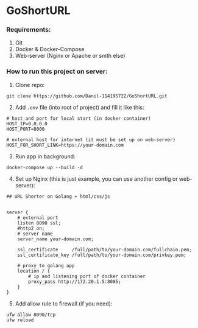 # GoShortURL

### Requirements:

1. Git
2. Docker & Docker-Compose
3. Web-server (Nginx or Apache or smth else)

### How to run this project on server:

1. Clone repo:

```shell
git clone https://github.com/Danil-114195722/GoShortURL.git
```

2. Add `.env` file (into root of project) and fill it like this:

```dotenv
# host and port for local start (in docker container)
HOST_IP=0.0.0.0
HOST_PORT=8000

# external host for internet (it must be set up on web-server)
HOST_FOR_SHORT_LINK=https://your-domain.com
```

3. Run app in background:

```shell
docker-compose up --build -d
```

4. Set up Nginx (this is just example, you can use another config or web-server):

```nginx configuration
## URL Shorter on Golang + html/css/js


server {
    # external port
    listen 8090 ssl;
    #http2 on;
    # server name
    server_name your-domain.com;

    ssl_certificate     /full/path/to/your-domain.com/fullchain.pem;
    ssl_certificate_key /full/path/to/your-domain.com/privkey.pem;

    # proxy to golang app
    location / {
    	# ip and listening port of docker container
        proxy_pass http://172.20.1.5:8085;
    }
}
```

5. Add allow rule to firewall (if you need):

```shell
ufw allow 8090/tcp
ufw reload
```
